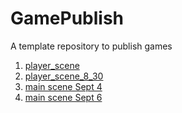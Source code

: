 # GamePublish
A template repository to publish games

1) [player_scene](/player_scene/)
2) [player_scene_8_30](/player_scene_8_30/)
3) [main scene Sept 4](https://wcu-cs-cooperlab.github.io/demo-games-laurenkim333/main_scene_9_4/)
4) [main scene Sept 6](github.io/.../main_scene_9_6/)